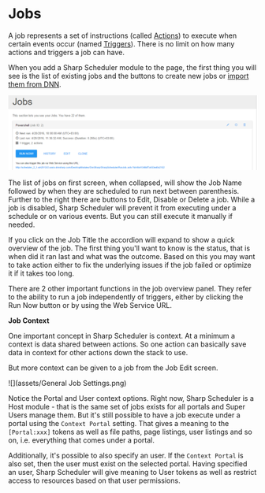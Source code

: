 # Jobs

A job represents a set of instructions (called [Actions](actions/actions.html)) to execute when certain events occur (named [Triggers](triggers/triggers1.html)).
There is no limit on how many actions and triggers a job can have.

When you add a Sharp Scheduler module to the page, the first thing you will see is the list of existing jobs and the buttons to create new jobs or [import them from DNN](migrate-from-dnn-scheduler.html).

![](assets/Jobs.png)

The list of jobs on first screen, when collapsed, will show the Job Name followed by when they are scheduled to run next between parenthesis. Further to the right there are buttons to Edit, Disable or Delete a job. While a job is disabled, Sharp Scheduler will prevent it from executing under a schedule or on various events. But you can still execute it manually if needed.

If you click on the Job Title the accordion will expand to show a quick overview of the job. The first thing you'll want to know is the status, that is when did it ran last and what was the outcome. Based on this you may want to take action either to fix the underlying issues if the job failed or optimize it if it takes too long.

There are 2 other important functions in the job overview panel. They refer to the ability to run a job independently of triggers, either by clicking the Run Now button or by using the Web Service URL.

**Job Context**

One important concept in Sharp Scheduler is context. At a minimum a context is data shared between actions. So one action can basically save data in context for other actions down the stack to use.

But more context can be given to a job from the Job Edit screen.

![](assets/General Job Settings.png)

Notice the Portal and User context options. Right now, Sharp Scheduler is a Host module - that is the same set of jobs exists for all portals and Super Users manage them. But it's still possible to have a job execute under a portal using the ``Context Portal`` setting. That gives a meaning to the ``[Portal:xxx]`` tokens as well as file paths, page listings, user listings and so on, i.e. everything that comes under a portal.

Additionally, it's possible to also specify an user. If the ``Context Portal`` is also set, then the user must exist on the selected portal. Having specified an user, Sharp Scheduler will give meaning to User tokens as well as restrict access to resources based on that user permissions.